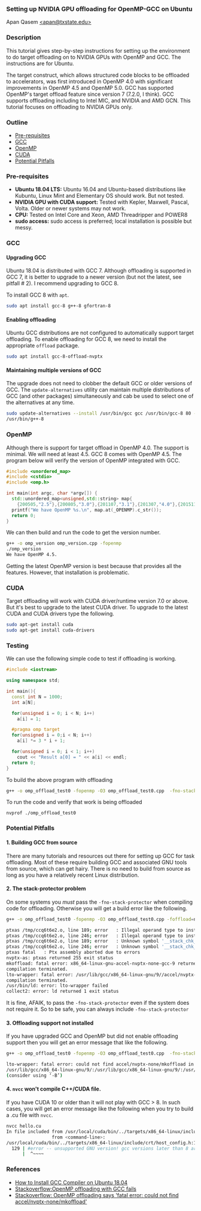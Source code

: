### Setting up NVIDIA GPU offloading for OpenMP-GCC on Ubuntu
Apan Qasem [\<apan@txstate.edu\>](apan@txstate.edu)

### Description 

This tutorial gives step-by-step instructions for setting up the environment to do target offloading
on to NVIDIA GPUs with OpenMP and GCC. The instructions are for Ubuntu.

The target construct, which allows structured code blocks to be offloaded to accelerators, was first
introduced in OpenMP 4.0 with significant improvements in OpenMP 4.5 and OpenMP 5.0. GCC has supported
OpenMP's target offload feature since version 7 (7.2.0, I think). GCC supports offloading
including to Intel MIC, and NVIDIA and AMD GCN. This tutorial focuses on offloading to NVIDIA GPUs
only. 

### Outline 

  * [Pre-requisites](#sys)
  * [GCC](#gcc)
  * [OpenMP](#openmp)
  * [CUDA](#cuda)
  * [Potential Pitfalls](#pitfalls)


### <a name="sys"></a>Pre-requisites

 * **Ubuntu 18.04 LTS:** Ubuntu 16.04 and Ubuntu-based distributions like Kubuntu, Linux Mint and
   Elementary OS should work. But not tested. 
 * **NVIDIA GPU with CUDA support:** Tested with Kepler, Maxwell, Pascal, Volta. Older or
   newer systems may not work. 
 * **CPU:** Tested on Intel Core and Xeon, AMD Threadripper and POWER8
 * **sudo access:** sudo access is preferred; local installation is possible but messy. 
 
### <a name="gcc"></a>GCC

#### Upgrading GCC
Ubuntu 18.04 is distributed with GCC 7. Although offloading is supported in GCC 7,
it is better to upgrade to a newer version (but not the latest, see pitfall \# 2). I recommend
upgrading to GCC 8.  

To install GCC 8 with `apt`. 

```bash
sudo apt install gcc-8 g++-8 gfortran-8
```

#### Enabling offloading

Ubuntu GCC distributions are not configured to automatically support target offloading. To enable
offloading for GCC 8, we need to install the appropriate `offload` package. 

```bash
sudo apt install gcc-8-offload-nvptx
```

#### Maintaining multiple versions of GCC

The upgrade does not need to clobber the default GCC or older versions of GCC. The
`update-alternatives` utility can maintain multiple distributions of GCC (and other packages)
simultaneously and cab be used to select one of the alternatives at any time. 

```bash
sudo update-alternatives --install /usr/bin/gcc gcc /usr/bin/gcc-8 80 --slave /usr/bin/g++ g++
/usr/bin/g++-8
```

### <a name="openmp"></a>OpenMP

Although there is support for target offload in OpenMP 4.0. The support is minimal. We will need
at least 4.5. GCC 8 comes with OpenMP 4.5. The program below will verify the version of OpenMP
integrated with GCC. 

```C++
#include <unordered_map>
#include <cstdio>
#include <omp.h>

int main(int argc, char *argv[]) {
  std::unordered_map<unsigned,std::string> map{
    {200505,"2.5"},{200805,"3.0"},{201107,"3.1"},{201307,"4.0"},{201511,"4.5"}};
  printf("We have OpenMP %s.\n", map.at(_OPENMP).c_str());
  return 0;
}
```

We can then build and run the code to get the version number. 

```bash
g++ -o omp_version omp_version.cpp -fopenmp
./omp_version 
We have OpenMP 4.5.
```

Getting the latest OpenMP version is best because that provides all the features. However, that
installation is problematic. 

### <a name="cuda"></a>CUDA

Target offloading will work with CUDA driver/runtime version 7.0 or above. But it's best to upgrade
to the latest CUDA driver. To upgrade to the latest CUDA and CUDA drivers type the following. 

```bash
sudo apt-get install cuda
sudo apt-get install cuda-drivers
```

### <a name="test"></a>Testing

We can use the following simple code to test if offloading is working. 

```C++ 
#include <iostream>

using namespace std;

int main(){
  const int N = 1000;
  int a[N];

  for(unsigned i = 0; i < N; i++)
    a[i] = 1;

  #pragma omp target 
  for(unsigned i = 0;i < N; i++)
    a[i] *= 3 * i + 1;

  for(unsigned i = 0; i < 1; i++)
    cout << "Result a[0] = " << a[i] << endl;
  return 0;
}
```

To build the above program with offloading 

```bash
g++ -o omp_offload_test0 -fopenmp -O3 omp_offload_test0.cpp  -fno-stack-protector -foffload=nvptx-none
```

To run the code and verify that work is being offloaded 

```
nvprof ./omp_offload_test0
```




### <a name="pitfalls"></a>Potential Pitfalls
   
#### 1. Building GCC from source

There are many tutorials and resources out there for setting up GCC for task offloading. Most of
these require building GCC and associated GNU tools from source, which can get hairy. There is no
need to build from source as long as you have a relatively recent Linux distribution. 

#### 2. The stack-protector problem 

On some systems you _must_ pass the `-fno-stack-protector` when compiling code for
offloading. Otherwise you will get a build error like the following. 
```bash
g++ -o omp_offload_test0 -fopenmp -O3 omp_offload_test0.cpp -foffload=nvptx-none
```

```bash
ptxas /tmp/ccq6t6e2.o, line 189; error   : Illegal operand type to instruction 'ld'
ptxas /tmp/ccq6t6e2.o, line 246; error   : Illegal operand type to instruction 'ld'
ptxas /tmp/ccq6t6e2.o, line 189; error   : Unknown symbol '__stack_chk_guard'
ptxas /tmp/ccq6t6e2.o, line 246; error   : Unknown symbol '__stack_chk_guard'
ptxas fatal   : Ptx assembly aborted due to errors
nvptx-as: ptxas returned 255 exit status
mkoffload: fatal error: x86_64-linux-gnu-accel-nvptx-none-gcc-9 returned 1 exit status
compilation terminated.
lto-wrapper: fatal error: /usr/lib/gcc/x86_64-linux-gnu/9//accel/nvptx-none/mkoffload returned 1 exit status
compilation terminated.
/usr/bin/ld: error: lto-wrapper failed
collect2: error: ld returned 1 exit status
```

It is fine, AFAIK, to pass the `-fno-stack-protector` even if the system does not require it. So to
be safe, you can always include `-fno-stack-protector`

#### 3. Offloading support not installed 

If you have upgraded GCC and OpenMP but did not enable offloading support then you will get an error
message that like the following.

```bash
g++ -o omp_offload_test0 -fopenmp -O3 omp_offload_test0.cpp  -fno-stack-protector -foffload=nvptx-none
```
```bash 
lto-wrapper: fatal error: could not find accel/nvptx-none/mkoffload in
/usr/lib/gcc/x86_64-linux-gnu/9/:/usr/lib/gcc/x86_64-linux-gnu/9/:/usr/lib/gcc/x86_64-linux-gnu/:/usr/lib/gcc/x86_64-linux-gnu/9/:/usr/lib/gcc/x86_64-linux-gnu/
(consider using ‘-B’)
```

#### 4. `nvcc` won't compile C++/CUDA file. 

If you have CUDA 10 or older than it will not play with GCC > 8. In such cases, you will get an
error message like the following when you try to build a .cu file with `nvcc`. 

```bash
nvcc hello.cu 
In file included from /usr/local/cuda/bin/../targets/x86_64-linux/include/cuda_runtime.h:83,
                 from <command-line>:
/usr/local/cuda/bin/../targets/x86_64-linux/include/crt/host_config.h:129:2: error: #error -- unsupported GNU version! gcc versions later than 8 are not supported!
  129 | #error -- unsupported GNU version! gcc versions later than 8 are not supported!
      |  ^~~~~
```

### References 
 * [How to Install GCC Compiler on Ubuntu 18.04](https://linuxize.com/post/how-to-install-gcc-compiler-on-ubuntu-18-04/)
 * [Stackoverflow:OpenMP offloading with GCC fails](https://stackoverflow.com/questions/62855136/openmp-offloading-with-gcc-fails-with-ptx-assembly-aborted-due-to-errors) 
 * [Stackoverflow: OpenMP offloading says 'fatal error: could not find
   accel/nvptx-none/mkoffload'](https://stackoverflow.com/questions/62855087/openmp-offloading-says-fatal-error-could-not-find-accel-nvptx-none-mkoffload) 
   






